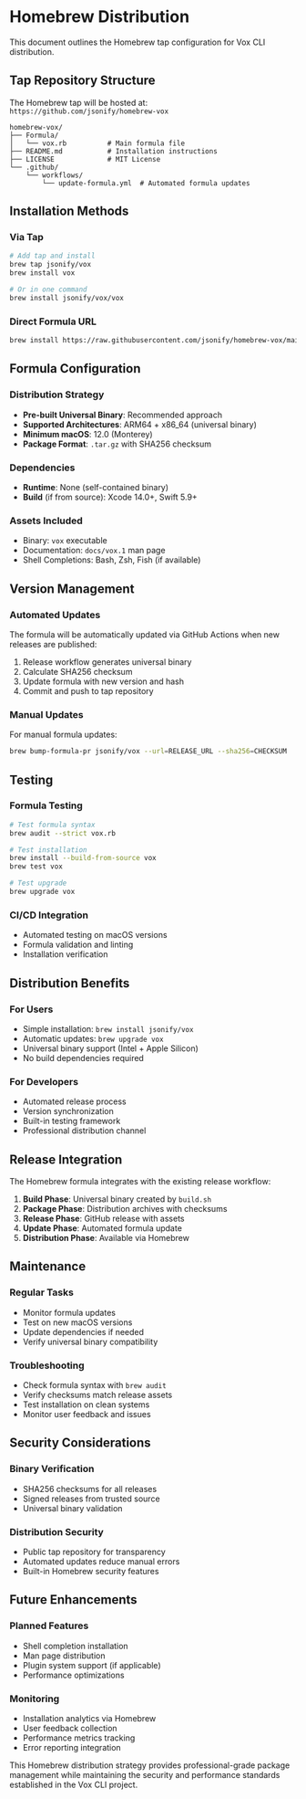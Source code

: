 # Homebrew Distribution

This document outlines the Homebrew tap configuration for Vox CLI distribution.

## Tap Repository Structure

The Homebrew tap will be hosted at: `https://github.com/jsonify/homebrew-vox`

```
homebrew-vox/
├── Formula/
│   └── vox.rb          # Main formula file
├── README.md           # Installation instructions
├── LICENSE             # MIT License
└── .github/
    └── workflows/
        └── update-formula.yml  # Automated formula updates
```

## Installation Methods

### Via Tap
```bash
# Add tap and install
brew tap jsonify/vox
brew install vox

# Or in one command
brew install jsonify/vox/vox
```

### Direct Formula URL
```bash
brew install https://raw.githubusercontent.com/jsonify/homebrew-vox/main/Formula/vox.rb
```

## Formula Configuration

### Distribution Strategy
- **Pre-built Universal Binary**: Recommended approach
- **Supported Architectures**: ARM64 + x86_64 (universal binary)
- **Minimum macOS**: 12.0 (Monterey)
- **Package Format**: `.tar.gz` with SHA256 checksum

### Dependencies
- **Runtime**: None (self-contained binary)
- **Build** (if from source): Xcode 14.0+, Swift 5.9+

### Assets Included
- Binary: `vox` executable
- Documentation: `docs/vox.1` man page
- Shell Completions: Bash, Zsh, Fish (if available)

## Version Management

### Automated Updates
The formula will be automatically updated via GitHub Actions when new releases are published:

1. Release workflow generates universal binary
2. Calculate SHA256 checksum
3. Update formula with new version and hash
4. Commit and push to tap repository

### Manual Updates
For manual formula updates:
```bash
brew bump-formula-pr jsonify/vox --url=RELEASE_URL --sha256=CHECKSUM
```

## Testing

### Formula Testing
```bash
# Test formula syntax
brew audit --strict vox.rb

# Test installation
brew install --build-from-source vox
brew test vox

# Test upgrade
brew upgrade vox
```

### CI/CD Integration
- Automated testing on macOS versions
- Formula validation and linting
- Installation verification

## Distribution Benefits

### For Users
- Simple installation: `brew install jsonify/vox`
- Automatic updates: `brew upgrade vox`
- Universal binary support (Intel + Apple Silicon)
- No build dependencies required

### For Developers
- Automated release process
- Version synchronization
- Built-in testing framework
- Professional distribution channel

## Release Integration

The Homebrew formula integrates with the existing release workflow:

1. **Build Phase**: Universal binary created by `build.sh`
2. **Package Phase**: Distribution archives with checksums
3. **Release Phase**: GitHub release with assets
4. **Update Phase**: Automated formula update
5. **Distribution Phase**: Available via Homebrew

## Maintenance

### Regular Tasks
- Monitor formula updates
- Test on new macOS versions
- Update dependencies if needed
- Verify universal binary compatibility

### Troubleshooting
- Check formula syntax with `brew audit`
- Verify checksums match release assets
- Test installation on clean systems
- Monitor user feedback and issues

## Security Considerations

### Binary Verification
- SHA256 checksums for all releases
- Signed releases from trusted source
- Universal binary validation

### Distribution Security
- Public tap repository for transparency
- Automated updates reduce manual errors
- Built-in Homebrew security features

## Future Enhancements

### Planned Features
- Shell completion installation
- Man page distribution
- Plugin system support (if applicable)
- Performance optimizations

### Monitoring
- Installation analytics via Homebrew
- User feedback collection
- Performance metrics tracking
- Error reporting integration

This Homebrew distribution strategy provides professional-grade package management while maintaining the security and performance standards established in the Vox CLI project.